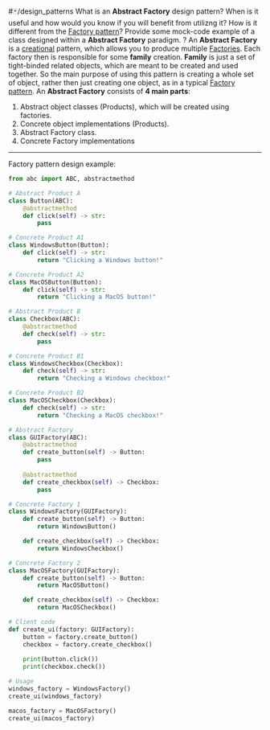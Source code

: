 #🃏/design_patterns
What is an **Abstract Factory** design pattern? When is it useful and how would you know if you will benefit from utilizng it? How is it different from the [Factory pattern](Factory%20pattern.md)? Provide some mock-code example of a class designed within a **Abstract Factory** paradigm.
?
An **Abstract Factory** is a [creational](Creational%20patterns.md) pattern, which allows you to produce multiple [Factories](Factory%20pattern.md). Each factory then is responsible for some **family** creation. **Family** is just a set of tight-binded related objects, which are meant to be created and used together. So the main purpose of using this pattern is creating a whole set of object, rather then just creating one object, as in a typical [Factory pattern](Factory%20pattern.md).
An **Abstract Factory** consists of **4 main parts**:
1. Abstract object classes (Products), which will be created using factories.
2. Concrete object implementations (Products).
3. Abstract Factory class.
4. Concrete Factory implementations
------------------------------------------------------------
Factory pattern design example:
```python
from abc import ABC, abstractmethod

# Abstract Product A
class Button(ABC):
    @abstractmethod
    def click(self) -> str:
        pass

# Concrete Product A1
class WindowsButton(Button):
    def click(self) -> str:
        return "Clicking a Windows button!"

# Concrete Product A2
class MacOSButton(Button):
    def click(self) -> str:
        return "Clicking a MacOS button!"

# Abstract Product B
class Checkbox(ABC):
    @abstractmethod
    def check(self) -> str:
        pass

# Concrete Product B1
class WindowsCheckbox(Checkbox):
    def check(self) -> str:
        return "Checking a Windows checkbox!"

# Concrete Product B2
class MacOSCheckbox(Checkbox):
    def check(self) -> str:
        return "Checking a MacOS checkbox!"

# Abstract Factory
class GUIFactory(ABC):
    @abstractmethod
    def create_button(self) -> Button:
        pass
    
    @abstractmethod
    def create_checkbox(self) -> Checkbox:
        pass

# Concrete Factory 1
class WindowsFactory(GUIFactory):
    def create_button(self) -> Button:
        return WindowsButton()

    def create_checkbox(self) -> Checkbox:
        return WindowsCheckbox()

# Concrete Factory 2
class MacOSFactory(GUIFactory):
    def create_button(self) -> Button:
        return MacOSButton()

    def create_checkbox(self) -> Checkbox:
        return MacOSCheckbox()

# Client code
def create_ui(factory: GUIFactory):
    button = factory.create_button()
    checkbox = factory.create_checkbox()
    
    print(button.click())
    print(checkbox.check())

# Usage
windows_factory = WindowsFactory()
create_ui(windows_factory)

macos_factory = MacOSFactory()
create_ui(macos_factory)

```

